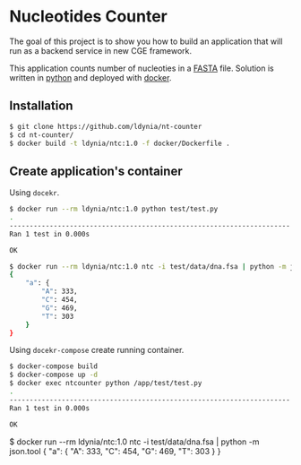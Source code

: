 # Nucleotides Counter
The goal of this project is to show you how to build an application that will run as a backend service in new CGE framework.

This application counts number of nucleoties in a [FASTA](http://www.cbs.dtu.dk/services/NetGene2/fasta.php) file. Solution is written in [python](https://www.python.org/) and deployed with [docker](https://docker.com/).


## Installation
```bash
$ git clone https://github.com/ldynia/nt-counter
$ cd nt-counter/
$ docker build -t ldynia/ntc:1.0 -f docker/Dockerfile .
```

## Create application's container
Using `docekr`.

```bash
$ docker run --rm ldynia/ntc:1.0 python test/test.py
.
----------------------------------------------------------------------
Ran 1 test in 0.000s

OK

$ docker run --rm ldynia/ntc:1.0 ntc -i test/data/dna.fsa | python -m json.tool
{
    "a": {
        "A": 333,
        "C": 454,
        "G": 469,
        "T": 303
    }
}
```

Using `docekr-compose` create running container.

```bash
$ docker-compose build
$ docker-compose up -d
$ docker exec ntcounter python /app/test/test.py
.
----------------------------------------------------------------------
Ran 1 test in 0.000s

OK
```

$ docker run --rm ldynia/ntc:1.0 ntc -i test/data/dna.fsa | python -m json.tool
{
    "a": {
        "A": 333,
        "C": 454,
        "G": 469,
        "T": 303
    }
}
```
